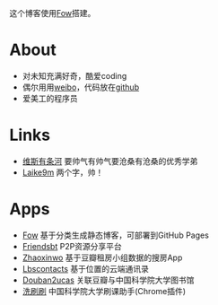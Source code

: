 <div class="article-abstract">
    <p>
    这个博客使用<a href="https://github.com/zhangxiaoyang/fow" target="_blank">Fow</a>搭建。
    </p>
</div>

About
=====

- 对未知充满好奇，酷爱coding
- 偶尔用用[weibo](http://weibo.com/u/1704839092/)，代码放在[github](https://github.com/zhangxiaoyang/)
- 爱美工的程序员

Links
=====

- [维斯有条河](http://vince67.github.io/)
要帅气有帅气要沧桑有沧桑的优秀学弟
- [Laike9m](http://laike9m.com/)
两个字，帅！

Apps
====

- [Fow](https://github.com/zhangxiaoyang/fow)
基于分类生成静态博客，可部署到GitHub Pages
- [Friendsbt](http://friendsbt.com/)
P2P资源分享平台
- [Zhaoxinwo](http://zhaoxinwo.com/)
基于豆瓣租房小组数据的搜房App
- [Lbscontacts](http://lbscontacts.sinaapp.com/)
基于位置的云端通讯录
- [Douban2ucas](http://douban2ucas.sinaapp.com/)
关联豆瓣与中国科学院大学图书馆
- [洗刷刷](https://chrome.google.com/webstore/detail/%E6%B4%97%E5%88%B7%E5%88%B7/fagehamoecjopoonolnaahffmafnadao)
中国科学院大学刷课助手(Chrome插件)

<div class="ds-thread"></div>
